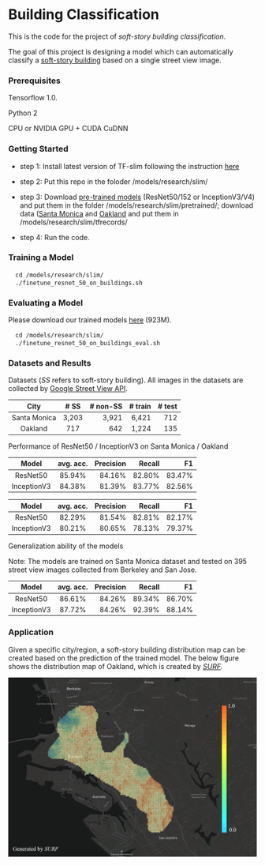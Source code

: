 # Building Classification

This is the code for the project of *soft-story building classification*. 

The goal of this project is designing a model which can automatically classify a [soft-story building](https://en.wikipedia.org/wiki/Soft_story_building) based on a single street view image.

### Prerequisites

Tensorflow 1.0.

Python 2

CPU or NVIDIA GPU + CUDA CuDNN

### Getting Started
* step 1: Install latest version of TF-slim following the instruction [here](https://github.com/tensorflow/models/tree/master/research/slim)

* step 2: Put this repo in the foloder /models/research/slim/

* step 3: Download [pre-trained models](https://github.com/tensorflow/models/tree/master/research/slim) (ResNet50/152 or InceptionV3/V4) and put them in the folder /models/research/slim/pretrained/; download data ([Santa Monica](https://www.dropbox.com/s/huvod9jawka3ayj/Santa_Monica.tar.gz?dl=0) and 
[Oakland](https://www.dropbox.com/s/hlwcs1v3y4jq71s/Oakland.tar.gz?dl=0) and put them in /models/research/slim/tfrecords/

* step 4: Run the code.

### Training a Model

```shell
  cd /models/research/slim/
  ./finetune_resnet_50_on_buildings.sh
```  

### Evaluating a Model

Please download our trained models [here](https://berkeley.box.com/s/c9pp0teffvu3je7w93ug6xcjs3zop5iq) (923M).

```shell
  cd /models/research/slim/
  ./finetune_resnet_50_on_buildings_eval.sh
``` 

### Datasets and Results

Datasets (*SS* refers to soft-story building). All images in the datasets are collected by [Google Street View API](https://developers.google.com/maps/documentation/streetview/intro).

   | City |	# SS	|  # non-SS |   # train  | # test |
   |:-------:|:--------:| --------:| ---------:|---------:|
   | Santa Monica   | 3,203	| 3,921 | 6,421  | 712  |
   | Oakland  | 717	| 642 | 1,224  | 135  |

Performance of ResNet50 / InceptionV3 on Santa Monica / Oakland

   | Model |	avg. acc.	|  Precision |   Recall  | F1 |
   |:-------:|:--------:| --------:| ---------:|---------:|
   | ResNet50   | 85.94%	| 84.16% | 82.80%  | 83.47%  |
   | InceptionV3  | 84.38%	| 81.39% | 83.77%  | 82.56%  |
   

   | Model |	avg. acc.	|  Precision |   Recall  | F1 |
   |:-------:|:--------:| --------:| ---------:|---------:|
   | ResNet50   | 82.29%	| 81.54% | 82.81%  | 82.17%  |
   | InceptionV3  | 80.21%	| 80.65% | 78.13%  | 79.37%  |
   
Generalization ability of the models 

Note: The models are trained on Santa Monica dataset and tested on 395 street view images collected from Berkeley and San Jose. 

   | Model |	avg. acc.	|  Precision |   Recall  | F1 |
   |:-------:|:--------:| --------:| ---------:|---------:|
   | ResNet50 | 86.61% | 84.26% | 89.34% | 86.70% |
   | InceptionV3 | 87.72% | 84.26% | 92.39% | 88.14%  |

### Application
Given a specific city/region, a soft-story building distribution map can be created based on the prediction of the trained model. The below figure shows the distribution map of Oakland, which is created by [*SURF*](https://github.com/charlesxwang/SURF).

![predicted SS distribution map of Oakland](heatmap-oakland.png)


